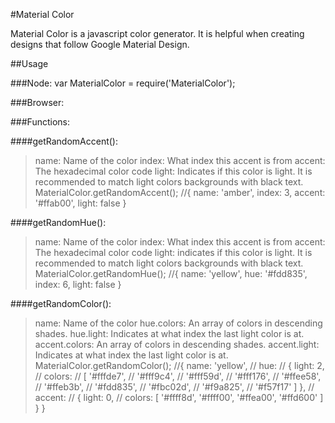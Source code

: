 #Material Color

Material Color is a javascript color generator. It is helpful when creating designs that follow Google Material Design.

##Usage

###Node:
    var MaterialColor = require('MaterialColor');

###Browser:
    <script src="color.js"></script>


###Functions:

####getRandomAccent():
>name: Name of the color
>index: What index this accent is from
>accent: The hexadecimal color code
>light: Indicates if this color is light. It is recommended to match light colors backgrounds with black text.
    MaterialColor.getRandomAccent();
    //{ name: 'amber', index: 3, accent: '#ffab00', light: false }


####getRandomHue():
>name: Name of the color
>index: What index this accent is from
>accent: The hexadecimal color code
>light: indicates if this color is light. It is recommended to match light colors backgrounds with black text.
    MaterialColor.getRandomHue();
    //{ name: 'yellow', hue: '#fdd835', index: 6, light: false }


####getRandomColor():
>name: Name of the color
>hue.colors: An array of colors in descending shades.
>hue.light: Indicates at what index the last light color is at.
>accent.colors: An array of colors in descending shades.
>accent.light: Indicates at what index the last light color is at.
    MaterialColor.getRandomColor();
    //{ name: 'yellow',
    //    hue:
    //     { light: 2,
    //       colors:
    //        [ '#fffde7',
    //          '#fff9c4',
    //          '#fff59d',
    //          '#fff176',
    //          '#ffee58',
    //          '#ffeb3b',
    //          '#fdd835',
    //          '#fbc02d',
    //          '#f9a825',
    //          '#f57f17' ] },
    //    accent:
    //     { light: 0,
    //       colors: [ '#ffff8d', '#ffff00', '#ffea00', '#ffd600' ] } }



